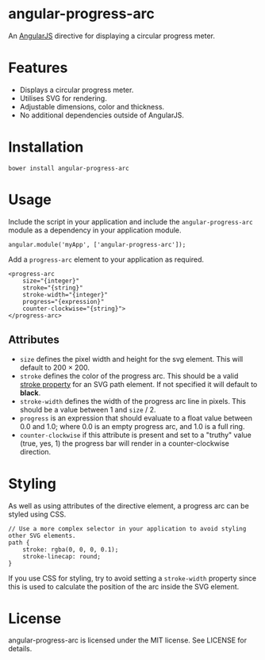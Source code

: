angular-progress-arc
====================

An [AngularJS](https://angularjs.org/) directive for displaying a circular progress meter.

Features
========

- Displays a circular progress meter.
- Utilises SVG for rendering.
- Adjustable dimensions, color and thickness.
- No additional dependencies outside of AngularJS.

Installation
============

    bower install angular-progress-arc
    
Usage
=====

Include the script in your application and include the `angular-progress-arc` module as a dependency in your application module.

    angular.module('myApp', ['angular-progress-arc']);

Add a `progress-arc` element to your application as required.

    <progress-arc
        size="{integer}"
        stroke="{string}"
        stroke-width="{integer}"
        progress="{expression}"
        counter-clockwise="{string}">
    </progress-arc>

Attributes
----------

- `size` defines the pixel width and height for the svg element.  This will default to 200 × 200.
- `stroke` defines the color of the progress arc. This should be a valid [stroke property](https://developer.mozilla.org/en-US/docs/Web/SVG/Tutorial/Fills_and_Strokes#Stroke) for an SVG path element.  If not specified it will default to __black__. 
- `stroke-width` defines the width of the progress arc line in pixels. This should be a value between 1 and `size` / 2.
- `progress` is an expression that should evaluate to a float value between 0.0 and 1.0; where 0.0 is an empty progress arc, and 1.0 is a full ring.
- `counter-clockwise` if this attribute is present and set to a "truthy" value (true, yes, 1) the progress bar will render in a counter-clockwise direction. 

Styling
=======

As well as using attributes of the directive element, a progress arc can be styled using CSS.

    // Use a more complex selector in your application to avoid styling other SVG elements.
    path {
        stroke: rgba(0, 0, 0, 0.1);
        stroke-linecap: round;
    }

If you use CSS for styling, try to avoid setting a `stroke-width` property since this is used to calculate the position of the arc inside the SVG element.

License
=======

angular-progress-arc is licensed under the MIT license. See LICENSE for details.

